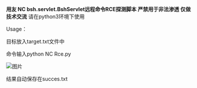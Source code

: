 **用友 NC bsh.servlet.BshServlet远程命令RCE探测脚本**
**严禁用于非法渗透 仅做技术交流**
请在python3环境下使用

Usage： 

目标放入target.txt文件中

命令输入python NC Rce.py


![图片](https://user-images.githubusercontent.com/83112602/217751870-94ae7d0d-0dc6-433b-9a78-75bba7e60f3b.png)


结果自动保存在succes.txt
